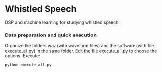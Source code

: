 # Whistled Speech

DSP and machine learning for studying whistled speech

### Data preparation and quick execution
Organize the folders wav (with waveform files) and the software (with file execute_all.py) in the same folder.
Edit the file execute_all.py to choose the options.
Execute:
```
python execute_all.py
```
